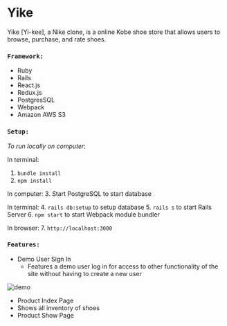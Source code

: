 # Yike

Yike [Yi-kee], a Nike clone, is a online Kobe shoe store that allows users to browse, purchase, and rate shoes. 

### `Framework:`

* Ruby 
* Rails
* React.js
* Redux.js
* PostgresSQL
* Webpack
* Amazon AWS S3

### `Setup:`
*To run locally on computer*:

In terminal: 
 1. `bundle install`
 2. `npm install`
 
In computer:
 3. Start PostgreSQL to start database
 
In terminal:
 4. `rails db:setup` to setup database
 5. `rails s` to start Rails Server
 6. `npm start` to start Webpack module bundler

In browser:
 7. `http://localhost:3000`
 
 

### `Features:`

* Demo User Sign In 
  * Features a demo user log in for access to other functionality of the site without having to create a new user

 ![demo](https://user-images.githubusercontent.com/66042755/91590183-cc531680-e90f-11ea-9b42-4c6b12eabab8.gif)

* Product Index Page 
 * Shows all inventory of shoes 
* Product Show Page 

